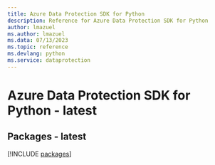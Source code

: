 ```yaml
---
title: Azure Data Protection SDK for Python
description: Reference for Azure Data Protection SDK for Python
author: lmazuel
ms.author: lmazuel
ms.data: 07/13/2023
ms.topic: reference
ms.devlang: python
ms.service: dataprotection
---
```

# Azure Data Protection SDK for Python - latest
## Packages - latest
[!INCLUDE [packages](data-protection-index.md)]